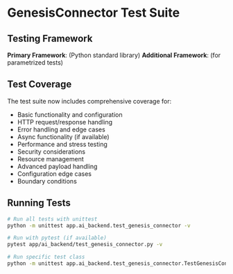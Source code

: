 # GenesisConnector Test Suite

## Testing Framework

**Primary Framework**:  (Python standard library)
**Additional Framework**:  (for parametrized tests)

## Test Coverage

The test suite now includes comprehensive coverage for:
- Basic functionality and configuration
- HTTP request/response handling
- Error handling and edge cases
- Async functionality (if available)
- Performance and stress testing
- Security considerations
- Resource management
- Advanced payload handling
- Configuration edge cases
- Boundary conditions

## Running Tests

```bash
# Run all tests with unittest
python -m unittest app.ai_backend.test_genesis_connector -v

# Run with pytest (if available)
pytest app/ai_backend/test_genesis_connector.py -v

# Run specific test class
python -m unittest app.ai_backend.test_genesis_connector.TestGenesisConnector -v
```